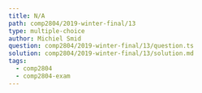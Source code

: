 ```yaml
---
title: N/A
path: comp2804/2019-winter-final/13
type: multiple-choice
author: Michiel Smid
question: comp2804/2019-winter-final/13/question.ts
solution: comp2804/2019-winter-final/13/solution.md
tags:
  - comp2804
  - comp2804-exam
---
```

